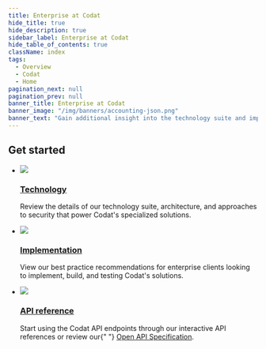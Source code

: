 ```yaml
---
title: Enterprise at Codat
hide_title: true
hide_description: true
sidebar_label: Enterprise at Codat
hide_table_of_contents: true
className: index
tags:
  - Overview
  - Codat
  - Home
pagination_next: null
pagination_prev: null
banner_title: Enterprise at Codat
banner_image: "/img/banners/accounting-json.png"
banner_text: "Gain additional insight into the technology suite and implementation process behind Codat's specialized solutions based on data sharing, AI insights, and domain expertise"
---
```


<head>
  <title>{`Codat_docs | Enterprise at Codat`}</title>
  <meta
    name="description"
    content="Gain additional insight into the technology suite and implementation process behind Codat's specialized solutions based on data sharing, AI insights, and domain expertise"
  />
  <link rel="canonical" href="/" />
  <link rel="alternate" href="/" hreflang="x-default" />
  <link rel="alternate" href="/" hreflang="en" />
  <meta property="og:url" content="https://docs.codat.io/enterprise/overview" />
</head>

## Get started

<ul className="card-container col-3">

<li className="card animation-pulse">
  <div className="header">
    <img src="/img/wp-icons/Graph-1.png" className="mini-icon" />
    <h3>
      <a
        href="https://docs.codat.io/enterprise/tech-overview/architecture/overview"
        target="_blank"
      >
        Technology
      </a>
    </h3>
  </div>
  <p>
    Review the details of our technology suite, architecture, and approaches to
    security that power Codat's specialized solutions.
  </p>
</li>
<li className="card">
  <div className="header">
    <img src="/img/wp-icons/user-list.png" className="mini-icon" />
    <h3>
      <a
        href="https://docs.codat.io/enterprise/tech-implementation/implementation-roles"
        target="_blank"
      >
        Implementation
      </a>
    </h3>
  </div>
  <p>
    View our best practice recommendations for enterprise clients looking to
    implement, build, and testing Codat's solutions.
  </p>
</li>
<li className="card">
  <div className="header">
    <img src="/img/wp-icons/Stack.png" className="mini-icon" />
    <h3>
      <a href="https://docs.codat.io/using-the-api/overview" target="_blank">
        API reference
      </a>
    </h3>
  </div>
  <p>
    Start using the Codat API endpoints through our interactive API references
    or review our{" "}
    <a href="https://github.com/codatio/oas">Open API Specification</a>.
  </p>
</li>

</ul>
